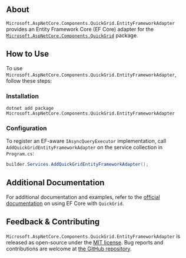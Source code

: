 ## About

`Microsoft.AspNetCore.Components.QuickGrid.EntityFrameworkAdapter` provides an Entity Framework Core (EF Core) adapter for the [`Microsoft.AspNetCore.Components.QuickGrid`](https://www.nuget.org/packages/Microsoft.AspNetCore.Components.QuickGrid) package.

## How to Use

To use `Microsoft.AspNetCore.Components.QuickGrid.EntityFrameworkAdapter`, follow these steps:

### Installation

```shell
dotnet add package Microsoft.AspNetCore.Components.QuickGrid.EntityFrameworkAdapter
```

### Configuration

To register an EF-aware `IAsyncQueryExecutor` implementation, call `AddQuickGridEntityFrameworkAdapter` on the service collection in `Program.cs`:

```csharp
builder.Services.AddQuickGridEntityFrameworkAdapter();
```

## Additional Documentation

For additional documentation and examples, refer to the [official documentation](https://learn.microsoft.com/aspnet/core/blazor/components/quickgrid#entity-framework-core-ef-core-data-source) on using EF Core with `QuickGrid`.

## Feedback &amp; Contributing

`Microsoft.AspNetCore.Components.QuickGrid.EntityFrameworkAdapter` is released as open-source under the [MIT license](https://licenses.nuget.org/MIT). Bug reports and contributions are welcome at [the GitHub repository](https://github.com/dotnet/aspnetcore).
